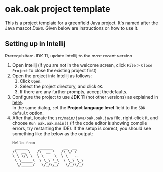 # oak.oak project template

This is a project template for a greenfield Java project. It's named after the Java mascot _Duke_. Given below are instructions on how to use it.

## Setting up in Intellij

Prerequisites: JDK 11, update Intellij to the most recent version.

1. Open Intellij (if you are not in the welcome screen, click `File` > `Close Project` to close the existing project first)
1. Open the project into Intellij as follows:
   1. Click `Open`.
   1. Select the project directory, and click `OK`.
   1. If there are any further prompts, accept the defaults.
1. Configure the project to use **JDK 11** (not other versions) as explained in [here](https://www.jetbrains.com/help/idea/sdk.html#set-up-jdk).<br>
   In the same dialog, set the **Project language level** field to the `SDK default` option.
3. After that, locate the `src/main/java/oak.oak.java` file, right-click it, and choose `Run oak.oak.main()` (if the code editor is showing compile errors, try restarting the IDE). If the setup is correct, you should see something like the below as the output:
   ```
   Hello from
    ______     ______     __  __
   /\  __ \   /\  __ \   /\ \/ /  
   \ \ \/\ \  \ \  __ \  \ \  _-. 
    \ \_____\  \ \_\ \_\  \ \_\ \_\ 
     \/_____/   \/_/\/_/   \/_/\/_/
